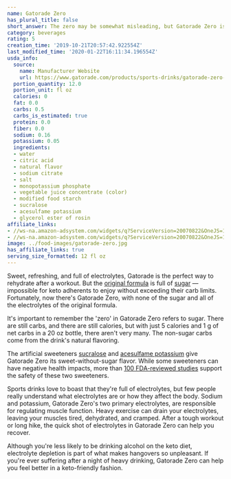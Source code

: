 ```yaml
---
name: Gatorade Zero
has_plural_title: false
short_answer: The zero may be somewhat misleading, but Gatorade Zero is still keto-friendly.
category: beverages
rating: 5
creation_time: '2019-10-21T20:57:42.922554Z'
last_modified_time: '2020-01-22T16:11:34.196554Z'
usda_info:
  source:
    name: Manufacturer Website
    url: https://www.gatorade.com/products/sports-drinks/gatorade-zero-thrist-quencher
  portion_quantity: 12.0
  portion_unit: fl oz
  calories: 0
  fat: 0.0
  carbs: 0.5
  carbs_is_estimated: true
  protein: 0.0
  fiber: 0.0
  sodium: 0.16
  potassium: 0.05
  ingredients:
  - water
  - citric acid
  - natural flavor
  - sodium citrate
  - salt
  - monopotassium phosphate
  - vegetable juice concentrate (color)
  - modified food starch
  - sucralose
  - acesulfame potassium
  - glycerol ester of rosin
affiliate_links:
- //ws-na.amazon-adsystem.com/widgets/q?ServiceVersion=20070822&OneJS=1&Operation=GetAdHtml&MarketPlace=US&source=ss&ref=as_ss_li_til&ad_type=product_link&tracking_id=isitketo-20&language=en_US&marketplace=amazon&region=US&placement=B07MQNF2LL&asins=B07MQNF2LL&linkId=cdc6a746887f0a68a6f2f64a9feb23a7&show_border=true&link_opens_in_new_window=true
- //ws-na.amazon-adsystem.com/widgets/q?ServiceVersion=20070822&OneJS=1&Operation=GetAdHtml&MarketPlace=US&source=ss&ref=as_ss_li_til&ad_type=product_link&tracking_id=isitketo-20&language=en_US&marketplace=amazon&region=US&placement=B07MT61QNX&asins=B07MT61QNX&linkId=88430cd3f295e869fad21529b2a9ef1c&show_border=true&link_opens_in_new_window=true
image: ../food-images/gatorade-zero.jpg
has_affiliate_links: true
serving_size_formatted: 12 fl oz
---
```


Sweet, refreshing, and full of electrolytes, Gatorade is the perfect way to rehydrate after a workout. But the [original formula](/gatorade) is full of [sugar](/sugar) &mdash; impossible for keto adherents to enjoy without exceeding their carb limits. Fortunately, now there's Gatorade Zero, with none of the sugar and all of the electrolytes of the original formula.

It's important to remember the 'zero' in Gatorade Zero refers to sugar. There are still carbs, and there are still calories, but with just 5 calories and 1 g of net carbs in a 20 oz bottle, there aren't very many. The non-sugar carbs come from the drink's natural flavoring.

The artificial sweeteners [sucralose](/sucralose) and [acesulfame potassium](/acesulfame-potassium) give Gatorade Zero its sweet-without-sugar flavor. While some sweeteners can have negative health impacts, more than [100 FDA-reviewed studies](https://www.fda.gov/food/food-additives-petitions/additional-information-about-high-intensity-sweeteners-permitted-use-food-united-states) support the safety of these two sweeteners.

Sports drinks love to boast that they're full of electrolytes, but few people really understand what electrolytes are or how they affect the body. Sodium and potassium, Gatorade Zero's two primary electrolytes, are responsible for regulating muscle function. Heavy exercise can drain your electrolytes, leaving your muscles tired, dehydrated, and cramped. After a tough workout or long hike, the quick shot of electrolytes in Gatorade Zero can help you recover.

Although you're less likely to be drinking alcohol on the keto diet, electrolyte depletion is part of what makes hangovers so unpleasant. If you're ever suffering after a night of heavy drinking, Gatorade Zero can help you feel better in a keto-friendly fashion.
